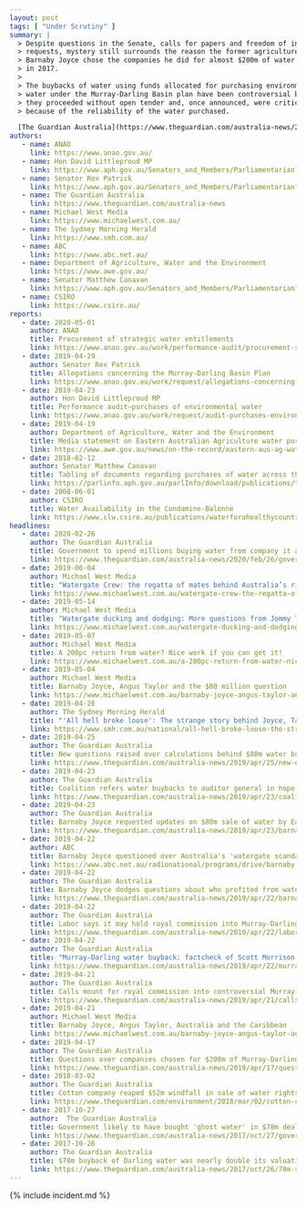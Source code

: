 ```yaml
---
layout: post
tags: [ "Under Scrutiny" ]
summary: |
  > Despite questions in the Senate, calls for papers and freedom of information
  > requests, mystery still surrounds the reason the former agriculture minister
  > Barnaby Joyce chose the companies he did for almost $200m of water buybacks
  > in 2017.
  >
  > The buybacks of water using funds allocated for purchasing environmental
  > water under the Murray-Darling Basin plan have been controversial because
  > they proceeded without open tender and, once announced, were criticised
  > because of the reliability of the water purchased.

  [The Guardian Australia](https://www.theguardian.com/australia-news/2019/apr/17/questions-over-companies-chosen-for-200m-of-murray-darling-water-buybacks)
authors:
   - name: ANAO
     link: https://www.anao.gov.au/
   - name: Hon David Littleproud MP
     link: https://www.aph.gov.au/Senators_and_Members/Parliamentarian?MPID=265585
   - name: Senator Rex Patrick
     link: https://www.aph.gov.au/Senators_and_Members/Parliamentarian?MPID=144292
   - name: The Guardian Australia
     link: https://www.theguardian.com/australia-news
   - name: Michael West Media
     link: https://www.michaelwest.com.au/
   - name: The Sydney Morning Herald
     link: https://www.smh.com.au/
   - name: ABC
     link: https://www.abc.net.au/
   - name: Department of Agriculture, Water and the Environment
     link: https://www.awe.gov.au/
   - name: Senator Matthew Canavan
     link: https://www.aph.gov.au/Senators_and_Members/Parliamentarian?MPID=245212
   - name: CSIRO
     link: https://www.csiro.au/
reports:
   - date: 2020-05-01
     author: ANAO
     title: Procurement of strategic water entitlements
     link: https://www.anao.gov.au/work/performance-audit/procurement-strategic-water-entitlements
   - date: 2019-04-29
     author: Senator Rex Patrick
     title: Allegations concerning the Murray-Darling Basin Plan
     link: https://www.anao.gov.au/work/request/allegations-concerning-the-purchases-water-environmental-flows-the-murray-darling-basin
   - date: 2019-04-23
     author: Hon David Littleproud MP
     title: Performance audit—purchases of environmental water
     link: https://www.anao.gov.au/work/request/audit-purchases-environmental-water-the-commonwealth-and-behalf-the-commonwealth
   - date: 2019-04-19
     author: Department of Agriculture, Water and the Environment
     title: Media statement on Eastern Australian Agriculture water purchase
     link: https://www.awe.gov.au/news/on-the-record/eastern-aus-ag-water-purchase
   - date: 2018-02-12
     author: Senator Matthew Canavan
     title: Tabling of documents regarding purchases of water across the Murray-Darling Basin from 1 January 2017
     link: https://parlinfo.aph.gov.au/parlInfo/download/publications/tabledpapers/59682649-2fa2-43b1-955f-ae16caecef45/upload_pdf/opd_murray-darling%20basin%20plan.pdf;fileType=application%2Fpdf#search=%22publications/tabledpapers/59682649-2fa2-43b1-955f-ae16caecef45%22
   - date: 2008-06-01
     author: CSIRO
     title: Water Availability in the Condamine-Balonne
     link: https://www.clw.csiro.au/publications/waterforahealthycountry/mdbsy/pdf/condamine-factsheet.pdf
headlines:
   - date: 2020-02-26
     author: The Guardian Australia
     title: Government to spend millions buying water from company it already paid $80m
     link: https://www.theguardian.com/australia-news/2020/feb/26/government-to-spend-millions-buying-water-from-company-it-already-paid-80m
   - date: 2019-06-04
     author: Michael West Media
     title: "Watergate Crew: the regatta of mates behind Australia’s richest water deal"
     link: https://www.michaelwest.com.au/watergate-crew-the-regatta-of-mates-behind-australias-richest-water-deal/
   - date: 2019-05-14
     author: Michael West Media
     title: "Watergate ducking and dodging: More questions from Jommy Tee and Ronni Salt"
     link: https://www.michaelwest.com.au/watergate-ducking-and-dodging-more-questions-from-jommy-tee-and-ronni-salt/
   - date: 2019-05-07
     author: Michael West Media
     title: A 200pc return from water? Nice work if you can get it!
     link: https://www.michaelwest.com.au/a-200pc-return-from-water-nice-work-if-you-can-get-it/
   - date: 2019-05-04
     author: Michael West Media
     title: Barnaby Joyce, Angus Taylor and the $80 million question
     link: https://www.michaelwest.com.au/barnaby-joyce-angus-taylor-and-the-80-million-question/
   - date: 2019-04-26
     author: The Sydney Morning Herald
     title: "'All hell broke loose': The strange story behind Joyce, Taylor and #Watergate"
     link: https://www.smh.com.au/national/all-hell-broke-loose-the-strange-story-behind-joyce-taylor-and-watergate-20190426-p51hjm.html
   - date: 2019-04-25
     author: The Guardian Australia
     title: New questions raised over calculations behind $80m water buyback
     link: https://www.theguardian.com/australia-news/2019/apr/25/new-questions-raised-over-calculations-behind-80m-water-buyback
   - date: 2019-04-23
     author: The Guardian Australia
     title: Coalition refers water buybacks to auditor general in hope of defusing scandal
     link: https://www.theguardian.com/australia-news/2019/apr/23/coalition-refers-water-buybacks-to-auditor-general-in-hope-of-defusing-scandal
   - date: 2019-04-23
     author: The Guardian Australia
     title: Barnaby Joyce requested updates on $80m sale of water by Eastern Australia Agriculture
     link: https://www.theguardian.com/australia-news/2019/apr/23/barnaby-joyce-requested-updates-on-80m-sale-of-water-by-eastern-australia-agriculture
   - date: 2019-04-22
     author: ABC
     title: Barnaby Joyce questioned over Australia's 'watergate scandal'
     link: https://www.abc.net.au/radionational/programs/drive/barnaby-joyce-responds-to-australias-watergate/11036040
   - date: 2019-04-22
     author: The Guardian Australia
     title: Barnaby Joyce dodges questions about who profited from water buyback in combative interview
     link: https://www.theguardian.com/australia-news/2019/apr/22/barnaby-joyce-dodges-questions-about-who-profited-from-water-buyback-in-combative-interview
   - date: 2019-04-22
     author: The Guardian Australia
     title: Labor says it may hold royal commission into Murray-Darling water 'scandal'
     link: https://www.theguardian.com/australia-news/2019/apr/22/labor-says-it-may-hold-royal-commission-into-murray-darling-water-scandal
   - date: 2019-04-22
     author: The Guardian Australia
     title: "Murray-Darling water buyback: factcheck of Scott Morrison's claims"
     link: https://www.theguardian.com/australia-news/2019/apr/22/murray-darling-water-buybacks-what-was-the-process-and-was-it-at-arms-length
   - date: 2019-04-21
     author: The Guardian Australia
     title: Calls mount for royal commission into controversial Murray-Darling water buybacks
     link: https://www.theguardian.com/australia-news/2019/apr/21/calls-mount-for-royal-commission-into-controversial-murray-darling-water-buybacks
   - date: 2019-04-21
     author: Michael West Media
     title: Barnaby Joyce, Angus Taylor, Australia and the Caribbean
     link: https://www.michaelwest.com.au/barnaby-joyce-angus-taylor-australia-and-the-caribbean/
   - date: 2019-04-17
     author: The Guardian Australia
     title: Questions over companies chosen for $200m of Murray-Darling water buybacks
     link: https://www.theguardian.com/australia-news/2019/apr/17/questions-over-companies-chosen-for-200m-of-murray-darling-water-buybacks
   - date: 2018-03-02
     author: The Guardian Australia
     title: Cotton company reaped $52m windfall in sale of water rights to government
     link: https://www.theguardian.com/environment/2018/mar/02/cotton-company-reaped-52m-windfall-in-sale-of-water-rights-to-government
   - date: 2017-10-27
     author:  The Guardian Australia
     title: Government likely to have bought 'ghost water' in $78m deal
     link: https://www.theguardian.com/australia-news/2017/oct/27/government-likely-to-have-bought-ghost-water-in-78m-deal
   - date: 2017-10-26
     author: The Guardian Australia
     title: $78m buyback of Darling water was nearly double its valuation
     link: https://www.theguardian.com/australia-news/2017/oct/26/78m-spent-on-darling-water-buyback-nearly-double-its-valuation
---
```

{% include incident.md %}
